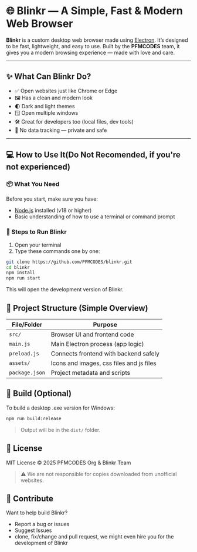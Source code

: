 # 🌐 Blinkr — A Simple, Fast & Modern Web Browser

**Blinkr** is a custom desktop web browser made using [Electron](https://www.electronjs.org/). It’s designed to be fast, lightweight, and easy to use. Built by the **PFMCODES** team, it gives you a modern browsing experience — made with love and care.

---

## ✨ What Can Blinkr Do?

- ✅ Open websites just like Chrome or Edge
- 🖼️ Has a clean and modern look
- 🌓 Dark and light themes
- 🪟 Open multiple windows
- 🛠️ Great for developers too (local files, dev tools)
- 🔐 No data tracking — private and safe

---

## 💻 How to Use It(Do Not Recomended, if you're not experienced)

### 📦 What You Need

Before you start, make sure you have:

- [Node.js](https://nodejs.org/) installed (v18 or higher)
- Basic understanding of how to use a terminal or command prompt

### 🔧 Steps to Run Blinkr

1. Open your terminal
2. Type these commands one by one:

```bash
git clone https://github.com/PFMCODES/blinkr.git
cd blinkr
npm install
npm run start
```

This will open the development version of Blinkr.

## 📂 Project Structure (Simple Overview)

| File/Folder    | Purpose                               |
| -------------- | ------------------------------------- |
| `src/`         | Browser UI and frontend code          |
| `main.js`      | Main Electron process (app logic)     |
| `preload.js`   | Connects frontend with backend safely |
| `assets/`      | Icons and images, css files and js files                      |
| `package.json` | Project metadata and scripts          |


## 🔧 Build (Optional)

To build a desktop .exe version for Windows:

```bash
npm run build:release
```

> Output will be in the `dist/` folder.


## 📜 License
MIT License © 2025 PFMCODES Org & Blinkr Team
> ⚠️ We are not responsible for copies downloaded from unofficial websites.

## 🤝 Contribute

Want to help build Blinkr?
- Report a bug or issues
- Suggest Issues
- clone, fix/change and pull request, we might even hire you for the development of Blinkr